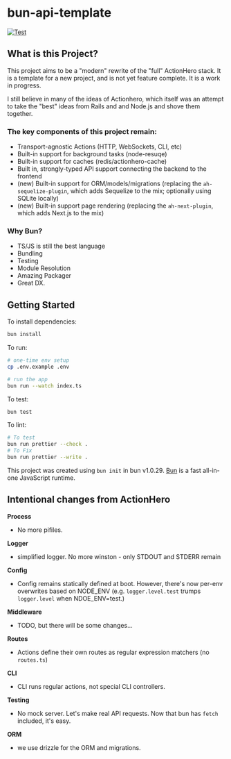 # bun-api-template

[![Test](https://github.com/evantahler/bun-api-template/actions/workflows/test.yaml/badge.svg)](https://github.com/evantahler/bun-api-template/actions/workflows/test.yaml)

## What is this Project?

This project aims to be a "modern" rewrite of the "full" ActionHero stack. It is a template for a new project, and is not yet feature complete. It is a work in progress.

I still believe in many of the ideas of Actionhero, which itself was an attempt to take the "best" ideas from Rails and and Node.js and shove them together.

### The key components of this project remain:

- Transport-agnostic Actions (HTTP, WebSockets, CLI, etc)
- Built-in support for background tasks (node-resuqe)
- Built-in support for caches (redis/actionhero-cache)
- Built in, strongly-typed API support connecting the backend to the frontend
- (new) Built-in support for ORM/models/migrations (replacing the `ah-sequelize-plugin`, which adds Sequelize to the mix; optionally using SQLite locally)
- (new) Built-in support page rendering (replacing the `ah-next-plugin`, which adds Next.js to the mix)

### Why Bun?

- TS/JS is still the best language
- Bundling
- Testing
- Module Resolution
- Amazing Packager
- Great DX.

## Getting Started

To install dependencies:

```bash
bun install
```

To run:

```bash
# one-time env setup
cp .env.example .env

# run the app
bun run --watch index.ts
```

To test:

```bash
bun test
```

To lint:

```bash
# To test
bun run prettier --check .
# To Fix
bun run prettier --write .
```

This project was created using `bun init` in bun v1.0.29. [Bun](https://bun.sh) is a fast all-in-one JavaScript runtime.

## Intentional changes from ActionHero

**Process**

- No more pifiles.

**Logger**

- simplified logger. No more winston - only STDOUT and STDERR remain

**Config**

- Config remains statically defined at boot. However, there's now per-env overwrites based on NODE_ENV (e.g. `logger.level.test` trumps `logger.level` when NDOE_ENV=test.)

**Middleware**

- TODO, but there will be some changes...

**Routes**

- Actions define their own routes as regular expression matchers (no `routes.ts`)

**CLI**

- CLI runs regular actions, not special CLI controllers.

**Testing**

- No mock server. Let's make real API requests. Now that bun has `fetch` included, it's easy.

**ORM**

- we use drizzle for the ORM and migrations.
